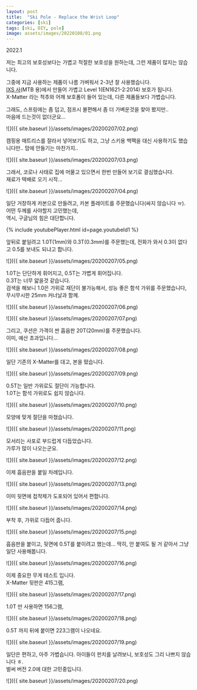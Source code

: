 ```yaml
---
layout: post
title:  "Ski Pole - Replace the Wrist Loop"
categories: [ski]
tags: [ski, DIY, pole]
image: assets/images/20220108/01.png
---
```


2022.1


 
저는 최고의 보호성보다는 가볍고 적절한 보호성을 원하는데, 그런 제품이 많지는 않습니다.

그중에 지금 사용하는 제품이 나름 가벼워서 2-3년 잘 사용했습니다.   
[IXS 사][ixs](MTB 용)에서 만들어 가볍고 Level 1(EN1621-2:2014) 보호가 됩니다.   
X-Matter 라는 척추와 어깨 보호폼이 들어 있는데, 다른 제품들보다 가볍습니다.   

그래도, 스프링에는 좀 덥고, 점프시 불편해서 좀 더 가벼운것을 찾아 봤지만..    
마음에 드는것이 없더군요...   

![]({{ site.baseurl }}/assets/images/20200207/02.png)

캠핑용 매트리스를 잘라서 넣어보기도 하고, 그냥 스키용 백팩을 대신 사용하기도 했습니다만..
맘에 안들기는 마찬가지..

![]({{ site.baseurl }}/assets/images/20200207/03.png)

그래서, 코로나 사태로 집에 머물고 있으면서 한번 만들어 보기로 결심했습니다.    
재료가 택배로 오기 시작...

![]({{ site.baseurl }}/assets/images/20200207/04.png)


일단 거창하게 카본으로 만들려고, 카본 플레이트를 주문했습니다(싸지 않습니다 ㅠ).   
어떤 두께를 사야할지 고민했는데,     
역시, 구글님의 힘은 대단합니다.

{% include youtubePlayer.html id=page.youtubeId1 %}
 
앞뒤로 붙일려고 1.0T(1mm)와 0.3T(0.3mm)를 주문했는데, 전화가 와서 0.3이 없다고 0.5를 보내도 되냐고 합니다.

![]({{ site.baseurl }}/assets/images/20200207/05.png)

1.0T는 단단하게 휘어지고, 0.5T는 가볍게 휘어집니다.      
0.3T는 너무 얇을것 같습니다.   
검색을 해보니 1.0은 가위로 재단이 불가능해서, 성능 좋은 함석 가위를 주문했습니다, 무시무시한 25mm 커너날과 함께.

![]({{ site.baseurl }}/assets/images/20200207/06.png)

![]({{ site.baseurl }}/assets/images/20200207/07.png)

그리고, 쿠션은 가격이 싼 흡음판 20T(20mm)를 주문했습니다.    
이미, 예산 초과입니다...


![]({{ site.baseurl }}/assets/images/20200207/08.png)

일단 기존의 X-Matter를 대고, 본을 떴습니다.

![]({{ site.baseurl }}/assets/images/20200207/09.png)

0.5T는 일반 가위로도 절단이 가능합니다.    
1.0T는 함석 가위로도 쉽지 않습니다.

![]({{ site.baseurl }}/assets/images/20200207/10.png)

모양에 맞게 절단을 마쳤습니다.

![]({{ site.baseurl }}/assets/images/20200207/11.png)

모서리는 사포로 부드럽게 다듭었습니다.   
가루가 많이 나오는군요.

![]({{ site.baseurl }}/assets/images/20200207/12.png)

이제 흡음판을 붙일 차례입니다.     

![]({{ site.baseurl }}/assets/images/20200207/13.png)

이미 뒷면에 접착제가 도포되어 있어서 편합니다.

![]({{ site.baseurl }}/assets/images/20200207/14.png)

부착 후, 가위로 다듭어 줍니다.

![]({{ site.baseurl }}/assets/images/20200207/15.png)

흡음판을 붙이고, 뒷면에 0.5T를 붙이려고 했는데...
딱히, 안 붙여도 될 거 같아서 그냥 일단 사용해봅니다.

![]({{ site.baseurl }}/assets/images/20200207/16.png)

이제 중요한 무게 테스트 입니다.    
X-Matter 뒷판은 415그램,


![]({{ site.baseurl }}/assets/images/20200207/17.png)


1.0T 만 사용하면 156그램,

![]({{ site.baseurl }}/assets/images/20200207/18.png)

0.5T 까지 뒤에 붙이면 223그램이 나오네요.

![]({{ site.baseurl }}/assets/images/20200207/19.png)

일단은 편하고, 아주 가볍습니다.
아이들이 펀치를 날려보니, 보호성도 그리 나쁘지 않습니다 ㅎ.   
벌써 버전 2.0에 대한 고민중입니다.

![]({{ site.baseurl }}/assets/images/20200207/20.png)

[ixs]: https://ixs.com/en/